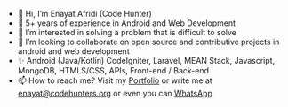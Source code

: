 - 👋 Hi, I’m Enayat Afridi (Code Hunter)
- 🌱 5+ years of experience in Android and Web Development
- 👀 I’m interested in solving a problem that is difficult to solve
- 💞️ I’m looking to collaborate on open source and contributive projects in android and web development
- ✨ Android (Java/Kotlin) CodeIgniter, Laravel, MEAN Stack, Javascript, MongoDB, HTMLS/CSS, APIs, Front-end / Back-end
- 📫 How to reach me? Visit my [Portfolio](http://enayat.codehunters.org) or write me at enayat@codehunters.org or even you can [WhatsApp](https://wa.me/923159223072?text=Hello+from+GitHub!)


<!---
afridi315/afridi315 is a ✨ special ✨ repository because its `README.md` (this file) appears on your GitHub profile.
You can click the Preview link to take a look at your changes.
--->
